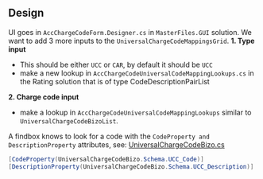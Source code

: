## Design
UI goes in `AccChargeCodeForm.Designer.cs` in `MasterFiles.GUI` solution.
We want to add 3 more inputs to the `UniversalChargeCodeMappingsGrid`.
**1. Type input**
- This should be either `UCC` or `CAR`, by default it should be `UCC`
- make a new lookup in `AccChargeCodeUniversalCodeMappingLookups.cs` in the Rating solution that is of type CodeDescriptionPairList

**2. Charge code input**
- make a lookup in `AccChargeCodeUniversalCodeMappingLookups` similar to `UniversalChargeCodeBizoList`. 

A findbox knows to look for a code with the `CodeProperty and DescriptionProperty` attributes, see: [UniversalChargeCodeBizo.cs](https://devops.wisetechglobal.com/wtg/CargoWise/_search?action=contents&text=UniversalChargeCodeBizo&type=code&lp=custom-Project&filters=ProjectFilters%7BCargoWise%7D&pageSize=25&result=DefaultCollection%2FCargoWise%2FDev%2FGBmaster%2F%2FEnterprise%2FProduct%2FOperations%2FMasterFiles%2FBusiness%2FMasterFiles.Business%2FRating%2FUniversalChargeCode%2FUniversalChargeCodeBizo.cs)
```c#
[CodeProperty(UniversalChargeCodeBizo.Schema.UCC_Code)]
[DescriptionProperty(UniversalChargeCodeBizo.Schema.UCC_Description)]
```